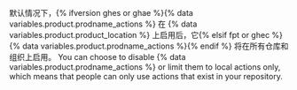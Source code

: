 默认情况下，{% ifversion ghes or ghae %}{% data variables.product.prodname_actions %} 在 {% data variables.product.product_location %} 上启用后，它{% elsif fpt or ghec %}{% data variables.product.prodname_actions %}{% endif %} 将在所有仓库和组织上启用。 You can choose to disable {% data variables.product.prodname_actions %} or limit them to local actions only, which means that people can only use actions that exist in your repository.

